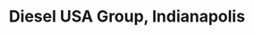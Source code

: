 ---
title: "Diesel USA Group, Indianapolis"
url: /speedway/diesel-usa-group-indianapolis/
shop: car parts
---